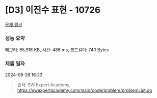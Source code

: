 # [D3] 이진수 표현 - 10726 

[문제 링크](https://swexpertacademy.com/main/code/problem/problemDetail.do?contestProbId=AXRSXf_a9qsDFAXS) 

### 성능 요약

메모리: 85,916 KB, 시간: 486 ms, 코드길이: 740 Bytes

### 제출 일자

2024-08-26 16:23



> 출처: SW Expert Academy, https://swexpertacademy.com/main/code/problem/problemList.do